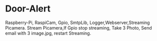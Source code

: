 # Door-Alert
Raspberry-Pi, RaspiCam, Gpio, SmtpLib, Logger,Webserver,Streaming Picamera.
Stream Picamera,If Gpio stop streaming, Take 3 Photo, Send email with 3 image.jpg, restart Streaming.
